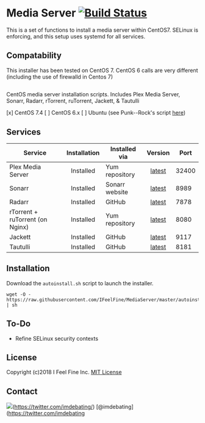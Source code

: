 # Media Server [![Build Status](https://travis-ci.org/IFeelFine/MediaServer.svg?branch=master)](https://travis-ci.org/IFeelFine/MediaServer)

This is a set of functions to install a media server within CentOS7. SELinux is enforcing, and this setup uses systemd for all services.

## Compatability
This installer has been tested on CentOS 7. CentOS 6 calls are very different (including the use of firewalld in Centos 7)

##
CentOS media server installation scripts. Includes Plex Media Server, Sonarr, Radarr, rTorrent, ruTorrent, Jackett, &amp; Tautulli

[x] CentOS 7.4
[ ] CentOS 6.x
[ ] Ubuntu (see Punk--Rock's script [here](https://github.com/Punk--Rock/Seedbox-installer/))

## Services

| Service | Installation | Installed via | Version | Port |
| --- |:---:| --- |:---:| --- |
| Plex Media Server | Installed | Yum repository | [latest](https://www.plex.tv/downloads/) | 32400 |
| Sonarr | Installed | Sonarr website | [latest](https://github.com/Sonarr/Sonarr/releases) | 8989 |
| Radarr | Installed | GitHub | [latest](https://github.com/Radarr/Radarr/releases) | 7878 |
| rTorrent + ruTorrent (on Nginx) | Installed     | Yum repository | [latest](https://github.com/Novik/ruTorrent/releases) | 8080 |
| Jackett | Installed | GitHub | [latest](https://github.com/Jackett/Jackett/releases) | 9117 |
| Tautulli | Installed | GitHub | [latest](https://github.com/Tautulli/Tautulli) | 8181 |

## Installation
Download the `autoinstall.sh` script to launch the installer.
```shell
wget -O - https://raw.githubusercontent.com/IFeelFine/MediaServer/master/autoinstall.sh | sh 
```

## To-Do
- Refine SELinux security contexts

## License
Copyright (c)2018 I Feel Fine Inc.
[MIT License](https://opensource.org/licenses/MIT)

## Contact
![](https://png.icons8.com/metro/50/000000/twitter.png)(https://twitter.com/imdebating/) [@imdebating](https://twitter.com/imdebating
